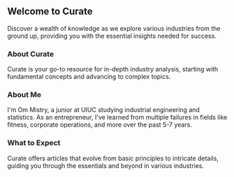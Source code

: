 ## Welcome to Curate

Discover a wealth of knowledge as we explore various industries from the ground up, providing you with the essential insights needed for success.

### About Curate

Curate is your go-to resource for in-depth industry analysis, starting with fundamental concepts and advancing to complex topics.

### About Me

I'm Om Mistry, a junior at UIUC studying industrial engineering and statistics. As an entrepreneur, I've learned from multiple failures in fields like fitness, corporate operations, and more over the past 5-7 years.

### What to Expect

Curate offers articles that evolve from basic principles to intricate details, guiding you through the essentials and beyond in various industries.

